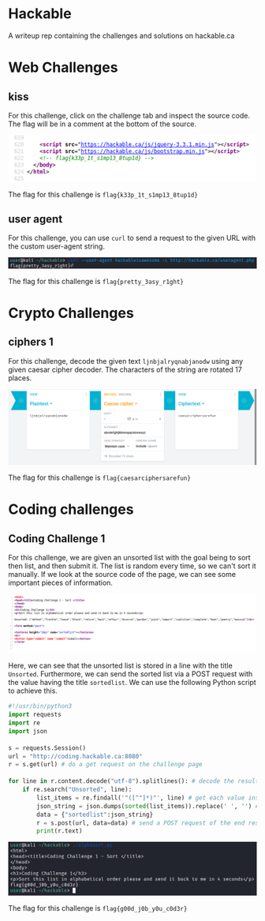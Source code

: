 # Hackable
A writeup rep containing the challenges and solutions on hackable.ca

# Web Challenges

## kiss

For this challenge, click on the challenge tab and inspect the source code. The flag will be in a comment at the bottom of the source.

<img src="images/kiss-1.png">

The flag for this challenge is `flag{k33p_1t_s1mp13_8tup1d}`

## user agent

For this challenge, you can use `curl` to send a request to the given URL with the custom user-agent string. 

<img src="images/useragent-1.png">

The flag for this challenge is `flag{pretty_3asy_r1ght}`

# Crypto Challenges

## ciphers 1

For this challenge, decode the given text `ljnbjalryqnabjanodw` using any given caesar cipher decoder. The characters of the string are rotated 17 places. 

<img src="images/ciphers1-1.png">

The flag for this challenge is `flag{caesarciphersarefun}`

# Coding challenges

## Coding Challenge 1

For this challenge, we are given an unsorted list with the goal being to sort then list, and then submit it. The list is random every time, so we can't sort it manually. If we look at the source code of the page, we can see some important pieces of information. 

<img src="images/codingchallenge1-1.png">

Here, we can see that the unsorted list is stored in a line with the title `Unsorted`. Furthermore, we can send the sorted list via a POST request with the value having the title `sortedlist`. We can use the following Python script to achieve this. 

```python
#!/usr/bin/python3
import requests
import re
import json

s = requests.Session()
url = "http://coding.hackable.ca:8080"
r = s.get(url) # do a get request on the challenge page

for line in r.content.decode("utf-8").splitlines(): # decode the result of the get request 
    if re.search("Unsorted", line):
        list_items = re.findall('"([^"]*)"', line) # get each value inside quotations and put into a list
        json_string = json.dumps(sorted(list_items)).replace(' ', '') # put list into a JSON readable string
        data = {"sortedlist":json_string}
        r = s.post(url, data=data) # send a POST request of the end result
        print(r.text)
```

<img src="images/codingchallenge1-2.png">

The flag for this challenge is `flag{g00d_j0b_y0u_c0d3r}`